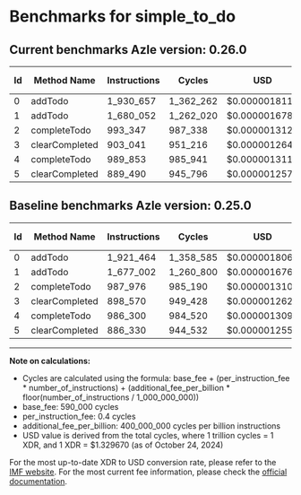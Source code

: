 # Benchmarks for simple_to_do

## Current benchmarks Azle version: 0.26.0

| Id  | Method Name    | Instructions | Cycles    | USD           | USD/Million Calls | Change                          |
| --- | -------------- | ------------ | --------- | ------------- | ----------------- | ------------------------------- |
| 0   | addTodo        | 1_930_657    | 1_362_262 | $0.0000018114 | $1.81             | <font color="red">+9_193</font> |
| 1   | addTodo        | 1_680_052    | 1_262_020 | $0.0000016781 | $1.67             | <font color="red">+3_050</font> |
| 2   | completeTodo   | 993_347      | 987_338   | $0.0000013128 | $1.31             | <font color="red">+5_371</font> |
| 3   | clearCompleted | 903_041      | 951_216   | $0.0000012648 | $1.26             | <font color="red">+4_471</font> |
| 4   | completeTodo   | 989_853      | 985_941   | $0.0000013110 | $1.31             | <font color="red">+3_553</font> |
| 5   | clearCompleted | 889_490      | 945_796   | $0.0000012576 | $1.25             | <font color="red">+3_160</font> |

## Baseline benchmarks Azle version: 0.25.0

| Id  | Method Name    | Instructions | Cycles    | USD           | USD/Million Calls |
| --- | -------------- | ------------ | --------- | ------------- | ----------------- |
| 0   | addTodo        | 1_921_464    | 1_358_585 | $0.0000018065 | $1.80             |
| 1   | addTodo        | 1_677_002    | 1_260_800 | $0.0000016764 | $1.67             |
| 2   | completeTodo   | 987_976      | 985_190   | $0.0000013100 | $1.30             |
| 3   | clearCompleted | 898_570      | 949_428   | $0.0000012624 | $1.26             |
| 4   | completeTodo   | 986_300      | 984_520   | $0.0000013091 | $1.30             |
| 5   | clearCompleted | 886_330      | 944_532   | $0.0000012559 | $1.25             |

---

**Note on calculations:**

- Cycles are calculated using the formula: base_fee + (per_instruction_fee \* number_of_instructions) + (additional_fee_per_billion \* floor(number_of_instructions / 1_000_000_000))
- base_fee: 590_000 cycles
- per_instruction_fee: 0.4 cycles
- additional_fee_per_billion: 400_000_000 cycles per billion instructions
- USD value is derived from the total cycles, where 1 trillion cycles = 1 XDR, and 1 XDR = $1.329670 (as of October 24, 2024)

For the most up-to-date XDR to USD conversion rate, please refer to the [IMF website](https://www.imf.org/external/np/fin/data/rms_sdrv.aspx).
For the most current fee information, please check the [official documentation](https://internetcomputer.org/docs/current/developer-docs/gas-cost#execution).
